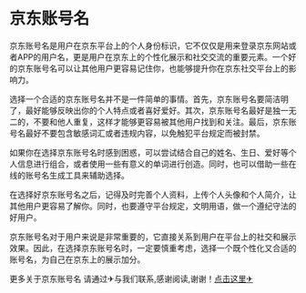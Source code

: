 # 京东账号名

京东账号名是用户在京东平台上的个人身份标识，它不仅仅是用来登录京东网站或者APP的用户名，更是用户在京东上的个性化展示和社交交流的重要元素。一个好的京东账号名可以让其他用户更容易记住你，也能够提升你在京东社交平台上的影响力。

选择一个合适的京东账号名并不是一件简单的事情。首先，京东账号名要简洁明了，最好能够反映出你的个人特点或者喜好爱好。其次，京东账号名最好是独一无二的，不要和他人重复，这样才能够更容易被其他用户找到和关注。最后，京东账号名最好不要包含敏感词汇或者违规内容，以免触犯平台规定而被封禁。

如果你在选择京东账号名时感到困惑，可以尝试结合自己的姓名、生日、爱好等个人信息进行组合，或者使用一些有意义的单词进行创造。同时，也可以借助一些在线的账号名生成工具来辅助选择。

在选择好京东账号名之后，记得及时完善个人资料，上传个人头像和个人简介，让其他用户更容易了解你。同时，也要遵守平台规定，文明用语，做一个遵纪守法的好用户。

京东账号名对于用户来说是非常重要的，它直接关系到用户在平台上的社交和展示效果。因此，在选择京东账号名时，一定要慎重考虑，选择一个既个性化又合适的账号名，为自己在京东上的展示加分。

更多关于京东账号名 请通过✈与我们联系,感谢阅读,谢谢！[点击这里✈](https://t.me/lm66bot)